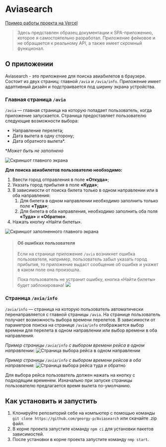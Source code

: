 # Aviasearch

[Пример работы проекта на Vercel](https://aviasearch.vercel.app/)
>Здесь представлен образец документации к SPA-приложению, которое я самостоятельно разработал. Приложение фейковое и не обращается к реальному API, а также имеет скромный функционал.

## О приложении

Aviasearch - это приложение для поиска авиабилетов в браузере. Состоит из двух страниц: главной `/avia` и `/avia/info`. Приложение имеет адаптивный дизайн и подстраивается под ширину экрана устройства.

### Главная страница `/avia`

`/avia` — главная страница на которую попадает пользователь, когда приложение запускается. Страница предоставляет пользователю следующие возможности выбора:

- Направление перелета;
- Дата вылета в одну сторону;
- Дата обратного вылета*.

**Может быть не заполнено*

![Скриншот главного экрана](https://github.com/georgy-p/Aviasearch/assets/81578359/72d99f47-faa3-4f52-966c-4685fee6cdb6)

**Для поиска авиабилетов пользователю необходимо:**

  1. Ввести город отправления в поле **«Откуда»**;
  2. Указать город прибытия в поле **«Куда»**;
  3. В зависимости от поиска билета только в одном направлении или в оба направления:
       1. Для билета в одном направлении необходимо заполнить только поле **«Туда»**;
       2. Для билета в оба направления, необходимо заполнить оба поля **«Туда»** и **«Обратно»**.
  4. Нажать кнопку «Найти билеты».

![Скриншот заполненного главного экрана](https://github.com/georgy-p/Aviasearch/assets/81578359/1798f339-6b4a-4587-a0b3-f27dec1b4703)

>#### Об ошибках пользователя
>
>Если на странице приложение `/avia` возникнет ошибка пользователя, например, пользователь забыл указать город прибытия, то приложение выдаст сообщение об ошибке и укажет в каком поле она произошла.
>
>Пока пользователь не устранит ошибку, кнопка «Найти билеты» будет заблокирована!
>![](https://github.com/georgy-p/Aviasearch/assets/81578359/ca37efc0-fd2f-4025-94b0-a128b4b012f3)

### Страница `/avia/info`

 `/avia/info` — страница на которую пользователь автоматически перенаправляется с главной страницы  `/avia`. На странице пользователь получает возможность выбора времени перелетов. В зависимости от параметров поиска на странице `/avia/info` отображается выбор времени для перелета в одном направлении или выбор времени в оба направления.

*Пример страницы `/avia/info` с выбором времени рейса в одном направлении:*
![Страница выбора рейса в одном направлении](https://github.com/georgy-p/Aviasearch/assets/81578359/ae975a07-9417-4328-aac3-8b8a3cee9e59)

*Пример страницы `/avia/info` с выбором времени рейсов в оба направления:*
![Страница выбора рейса туда и обратно](https://github.com/georgy-p/Aviasearch/assets/81578359/264e635f-a7d9-4a3f-b46a-4b614fbe7a47)

Для выбора рейса пользователь должен нажать на кнопку с подходящим временем. Изначально при запуске страницы пользователю предлагается время вылета по-умолчанию.

## Как установить и запустить

1. Клонируйте репозиторий себе на компьютер с помощью команды `git clone https://github.com/georgy-p/Aviasearch` или скачайте .zip файл.
2. В корне проекта запустите команду `npm ci` для установки пакетов зависимостей.
3. После установки в корне проекта запустите команду `nmp start`.
